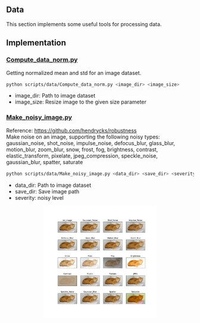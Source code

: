 ## Data
This section implements some useful tools for processing data.

## Implementation
### [Compute_data_norm.py](https://github.com/come880412/DL_common/blob/main/scripts/data/Compute_data_norm.py)
Getting normalized mean and std for an image dataset.
```bash
python scripts/data/Compute_data_norm.py <image_dir> <image_size>
```
- image_dir: Path to image dataset
- image_size: Resize image to the given size parameter


### [Make_noisy_image.py](https://github.com/come880412/DL_common/blob/main/scripts/data/Make_noisy_image.py)
Reference: https://github.com/hendrycks/robustness \
Make noise on an image, supporting the following noisy types: \
gaussian_noise, shot_noise, impulse_noise, defocus_blur, glass_blur, motion_blur, zoom_blur, snow, frost, fog,
brightness, contrast, elastic_transform, pixelate, jpeg_compression, speckle_noise, gaussian_blur, spatter, saturate
```bash
python scripts/data/Make_noisy_image.py <data_dir> <save_dir> <severity>
```
- data_dir: Path to image dataset
- save_dir: Save image path
- severity: noisy level

<p align="center">
<img src="https://github.com/come880412/DL_common/blob/main/images/severity_5.png" width=60% height=60%>
</p>